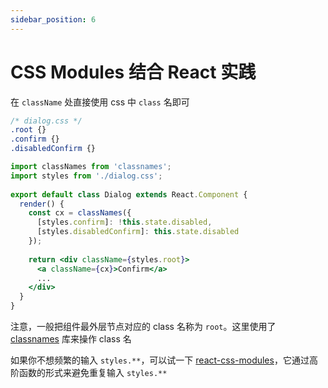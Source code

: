 ```yaml
---
sidebar_position: 6
---
```


# CSS Modules 结合 React 实践

在 `className` 处直接使用 css 中 `class` 名即可

```css
/* dialog.css */
.root {}
.confirm {}
.disabledConfirm {}
```

```jsx
import classNames from 'classnames';
import styles from './dialog.css';
 
export default class Dialog extends React.Component {
  render() {
    const cx = classNames({
      [styles.confirm]: !this.state.disabled,
      [styles.disabledConfirm]: this.state.disabled
    });
 
    return <div className={styles.root}>
      <a className={cx}>Confirm</a>
      ...
    </div>
  }
}
```

注意，一般把组件最外层节点对应的 class 名称为 `root`。这里使用了 [classnames](https://www.npmjs.com/package/classnames) 库来操作 class 名

如果你不想频繁的输入 `styles.**`，可以试一下 [react-css-modules](https://github.com/gajus/react-css-modules)，它通过高阶函数的形式来避免重复输入 `styles.**`